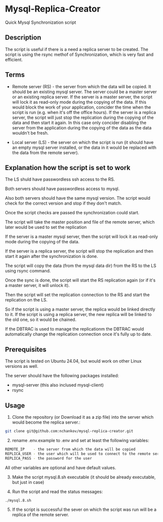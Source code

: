 # Mysql-Replica-Creator

Quick Mysql Synchronization script

## Description
The script is useful if there is a need a replica server to be created. The script is using the rsync methof of 
Synchronization, which is very fast and efficient.

## Terms
- Remote server (RS) - the server from which the data will be copied. It should be an existing mysql server. The server 
  could be a master server or an existing replica server. If the server is a master server, the script will lock it as 
  read-only mode during the copying of the data. If this would block the work of your application, concider the time 
  when the script is run (e.g. when it's off the office hours). If the server is a replica server, the script will just
  stop the replication during the copying of the data and then start it again. In this case only concider disabling the 
  server from the application during the copying of the data as the data wouldn't be fresh.

- Local server (LS) - the server on which the script is run (it should have an empty mysql server installed, or the data 
  in it would be replaced with the data from the remote server).

## Explanation how the script is set to work
The LS shuld have passwordless ssh access to the RS. 

Both servers should have passwordless access to mysql.

Also both servers should have the same mysql version. The script would check for the correct version and stop if they 
don't match.

Once the script checks are passed the synchronization could start.

The script will take the master position and file of the remote server, which later would be used to set the replication

If the server is a master mysql server, then the script will lock it as read-only mode during the copying of the data.

If the server is a replica server, the script will stop the replication and then start it again after the 
synchronization is done.

The script will copy the data (from the mysql data dir) from the RS to the LS using rsync command.

Once the sync is done, the script will start the RS replication again (or if it's a master server, it will unlock it).

Then the script will set the replication connection to the RS and start the replication on the LS.

So if the script is using a master server, the replica would be linked directly to it. 
If the script is using a replica server, the new replica will be linked to the old one, so it would be chained.

If the DBTRAC is used to manage the replicationm the DBTRAC would automatically change the replication connection once 
it's fully up to date.

## Prerequisites
The script is tested on Ubuntu 24.04, but would work on other Linux versions as well.

The server should have the following packages installed:
- mysql-server (this also inclused mysql-client)
- rsync

## Usage
1. Clone the repository (or Download it as a zip file) into the server which would become the replica server.:

```bash
git clone git@github.com:nchankov/mysql-replica-creator.git
```

2. rename .env.example to .env and set at least the following variables:

```bash
REMOTE_IP    - the server from which the data will be copied
REPLICA_USER - the user which will be used to connect to the remote server
REPLICA_PASS - the password for the user
```

All other variables are optional and have default values.

3. Make the script mysql.8.sh executable (it should be already executable, but just in case)

4. Run the script and read the status messages:
```bash
./mysql.8.sh
```

5. If the script is successful the sever on which the script was run will be a replica of the remote server.